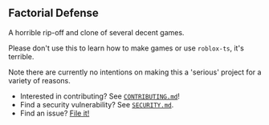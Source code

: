 ## Factorial Defense

A horrible rip-off and clone of several decent games.

Please don't use this to learn how to make games or use `roblox-ts`, it's terrible.

Note there are currently no intentions on making this a 'serious' project for a variety of reasons.

- Interested in contributing? See [`CONTRIBUTING.md`](./CONTRIBUTING.md)!
- Find a security vulnerability? See [`SECURITY.md`](./SECURITY.md).
- Find an issue? [File it!](https://github.com/Agapurnis/factorial-defence-rbx/issues)
